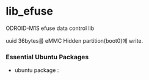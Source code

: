 # lib_efuse
ODROID-M1S efuse data control lib

uuid 36bytes를 eMMC Hidden partition(boot0)에 write.

### Essential Ubuntu Packages
* ubuntu package : 
